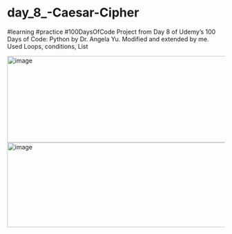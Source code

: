 # day_8_-Caesar-Cipher
#learning #practice #100DaysOfCode
 Project from Day 8 of Udemy’s 100 Days of Code: Python by Dr. Angela Yu. Modified and extended by me. Used Loops, conditions, List

 <img width="562" height="201" alt="image" src="https://github.com/user-attachments/assets/834539de-95d8-4a0e-bd91-df0518d381cd" />
<img width="512" height="197" alt="image" src="https://github.com/user-attachments/assets/794c82b1-d45c-43e7-be2b-355f5dd48fa7" />
